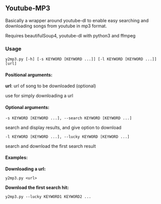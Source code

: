 ## Youtube-MP3

Basically a wrapper around youtube-dl to enable easy searching and downloading songs from youtube in mp3 format.

Requires beautifulSoup4, youtube-dl with python3 and ffmpeg

### Usage
`y2mp3.py [-h] [-s KEYWORD [KEYWORD ...]] [-l KEYWORD [KEYWORD ...]][url]`

#### Positional arguments:
  **url**: url of song to be downloaded (optional)              
  
  use for simply downloading a url
#### Optional arguments:
  `-s KEYWORD [KEYWORD ...], --search KEYWORD [KEYWORD ...]`
  
   search and display results, and give option to download
   
  `-l KEYWORD [KEYWORD ...], --lucky KEYWORD [KEYWORD ...]`
  
   search and download the first search result
#### Examples:
**Downloading a url:**

`y2mp3.py <url>`

**Download the first search hit:**

`y2mp3.py --lucky KEYWORD1 KEYWORD2 ...`